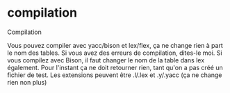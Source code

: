 # compilation
Compilation

Vous pouvez compiler avec yacc/bison et lex/flex, ça ne change rien à part le nom des tables.
Si vous avez des erreurs de compilation, dites-le moi.
Si vous compilez avec Bison, il faut changer le nom de la table dans lex également.
Pour l'instant ça ne doit retourner rien, tant qu'on a pas créé un fichier de test.
Les extensions peuvent être .l/.lex et .y/.yacc (ça ne change rien non plus)
